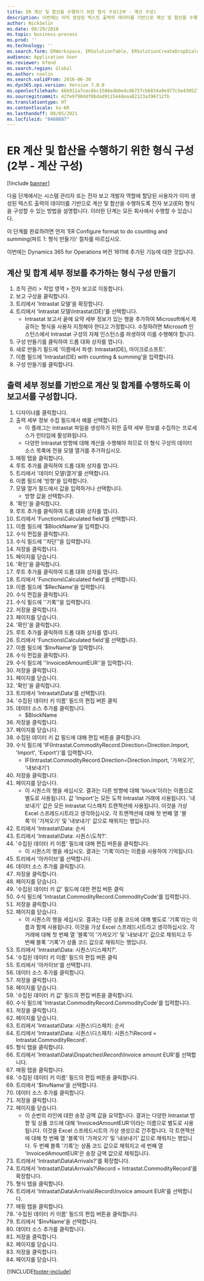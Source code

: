 ```yaml
---
title: ER 계산 및 합산을 수행하기 위한 형식 구성(2부 - 계산 구성)
description: 이번에는 이미 생성된 텍스트 출력의 데이터를 기반으로 계산 및 합산을 수행하도록 전자 보고 형식을 구성하는 방법에 대해 설명합니다. (2부)
author: NickSelin
ms.date: 08/29/2018
ms.topic: business-process
ms.prod: ''
ms.technology: ''
ms.search.form: ERWorkspace, ERSolutionTable, ERSolutionCreateDropDialog, EROperationDesigner, ERDataSourceAddDropDialog, ERExpressionDesignerFormula
audience: Application User
ms.reviewer: kfend
ms.search.region: Global
ms.author: nselin
ms.search.validFrom: 2016-06-30
ms.dyn365.ops.version: Version 7.0.0
ms.openlocfilehash: 66b911a7cec6bc1506edb0e4cd6757cb6834a9e977c5e43052725cfa58c1342e
ms.sourcegitcommit: 42fe9790ddf0bdad911544deaa82123a396712fb
ms.translationtype: HT
ms.contentlocale: ko-KR
ms.lasthandoff: 08/05/2021
ms.locfileid: "8460887"
---
```

# <a name="er-configure-format-to-do-counting-and-summing-part-2---configure-computations"></a>ER 계산 및 합산을 수행하기 위한 형식 구성(2부 - 계산 구성)

[!include [banner](../../includes/banner.md)]

다음 단계에서는 시스템 관리자 또는 전자 보고 개발자 역할에 할당된 사용자가 이미 생성된 텍스트 출력의 데이터를 기반으로 계산 및 합산을 수행하도록 전자 보고(ER) 형식을 구성할 수 있는 방법을 설명합니다. 이러한 단계는 모든 회사에서 수행할 수 있습니다.

이 단계를 완료하려면 먼저 'ER Configure format to do counting and summing(파트 1: 형식 만들기)' 절차를 따르십시오.

이번에는 Dynamics 365 for Operations 버전 1611에 추가된 기능에 대한 것입니다.


## <a name="create-a-format-configuration-to-add-counting-and-summing-details"></a>계산 및 합계 세부 정보를 추가하는 형식 구성 만들기
1. 조직 관리 > 작업 영역 > 전자 보고로 이동합니다.
2. 보고 구성을 클릭합니다.
3. 트리에서 'Intrastat 모델'을 확장합니다.
4. 트리에서 'Intrastat 모델\Intrastat(DE)'를 선택합니다.
    * Intrastat 보고서 끝에 요약 세부 정보가 있는 행을 추가하여 Microsoft에서 제공하는 형식을 사용자 지정해야 한다고 가정합니다. 수정하려면 Microsoft 인스턴스에서 Intrastat 구성의 자체 인스턴스를 파생하여 이를 수행해야 합니다.  
5. 구성 만들기를 클릭하여 드롭 대화 상자를 엽니다.
6. 새로 만들기 필드에 '이름에서 파생: Intrastat(DE), 마이크로소프트'.
7. 이름 필드에 'Intrastat(DE) with counting & summing'을 입력합니다.
8. 구성 만들기를 클릭합니다.

## <a name="configure-this-report-to-do-counting-and-summation-based-on-output-details"></a>출력 세부 정보를 기반으로 계산 및 합계를 수행하도록 이 보고서를 구성합니다.
1. 디자이너를 클릭합니다.
2. 출력 세부 정보 수집 필드에서 예를 선택합니다.
    * 이 플래그는 Intrastat 파일을 생성하기 위한 출력 세부 정보를 수집하는 프로세스가 런타임에 활성화됩니다.  
    * 다양한 Intrastat 방향에 대해 계산을 수행해야 하므로 이 형식 구성의 데이터 소스 목록에 전용 모델 열거를 추가하십시오.  
3. 매핑 탭을 클릭합니다.
4. 루트 추가를 클릭하여 드롭 대화 상자를 엽니다.
5. 트리에서 '데이터 모델\열거'를 선택합니다.
6. 이름 필드에 '방향'을 입력합니다.
7. 모델 열거 필드에서 값을 입력하거나 선택합니다.
    * 방향 값을 선택합니다.  
8. '확인'을 클릭합니다.
9. 루트 추가를 클릭하여 드롭 대화 상자를 엽니다.
10. 트리에서 'Functions\Calculated field'를 선택합니다.
11. 이름 필드에 '$BlockName'을 입력합니다.
12. 수식 편집을 클릭합니다.
13. 수식 필드에 ''차단''을 입력합니다.
14. 저장을 클릭합니다.
15. 페이지를 닫습니다.
16. '확인'을 클릭합니다.
17. 루트 추가를 클릭하여 드롭 대화 상자를 엽니다.
18. 트리에서 'Functions\Calculated field'를 선택합니다.
19. 이름 필드에 '$RecName'을 입력합니다.
20. 수식 편집을 클릭합니다.
21. 수식 필드에 ''기록''을 입력합니다.
22. 저장을 클릭합니다.
23. 페이지를 닫습니다.
24. '확인'을 클릭합니다.
25. 루트 추가를 클릭하여 드롭 대화 상자를 엽니다.
26. 트리에서 'Functions\Calculated field'를 선택합니다.
27. 이름 필드에 '$InvName'을 입력합니다.
28. 수식 편집을 클릭합니다.
29. 수식 필드에 ''InvoicedAmountEUR''을 입력합니다.
30. 저장을 클릭합니다.
31. 페이지를 닫습니다.
32. '확인'을 클릭합니다.
33. 트리에서 'Intrastat\Data'를 선택합니다.
34. '수집된 데이터 키 이름' 필드의 편집 버튼 클릭
35. 데이터 소스 추가를 클릭합니다.
    * $BlockName  
36. 저장을 클릭합니다.
37. 페이지를 닫습니다.
38. 수집된 데이터 키 값 필드에 대해 편집 버튼을 클릭합니다.
39. 수식 필드에 'IF(Intrastat.CommodityRecord.Direction=Direction.Import, 'Import', 'Export')'를 입력합니다.
    * IF(Intrastat.CommodityRecord.Direction=Direction.Import, '가져오기', '내보내기')  
40. 저장을 클릭합니다.
41. 페이지를 닫습니다.
    * 이 시퀀스의 행을 세십시오. 결과는 다른 방향에 대해 'block'이라는 이름으로 별도로 사용됩니다. 값 'Import'는 모든 도착 Intrastat 거래에 사용됩니다. '내보내기' 값은 모든 Intrastat 디스패치 트랜잭션에 사용됩니다. 이것을 가상 Excel 스프레드시트라고 생각하십시오. 각 트랜잭션에 대해 첫 번째 열 '블록'이 '가져오기' 및 '내보내기' 값으로 채워지는 행입니다.  
42. 트리에서 'Intrastat\Data: 순서
43. 트리에서 'Intrastat\Data: 시퀀스\도착?'.
44. '수집된 데이터 키 이름' 필드에 대해 편집 버튼을 클릭합니다.
    * 이 시퀀스의 행을 세십시오. 결과는 '기록'이라는 이름을 사용하여 기억됩니다.  
45. 트리에서 '아카이브'를 선택합니다.
46. 데이터 소스 추가를 클릭합니다.
47. 저장을 클릭합니다.
48. 페이지를 닫습니다.
49. '수집된 데이터 키 값' 필드에 대한 편집 버튼 클릭
50. 수식 필드에 'Intrastat.CommodityRecord.CommodityCode'를 입력합니다.
51. 저장을 클릭합니다.
52. 페이지를 닫습니다.
    * 이 시퀀스의 행을 세십시오. 결과는 다른 상품 코드에 대해 별도로 '기록'라는 이름과 함께 사용됩니다. 이것을 가상 Excel 스프레드시트라고 생각하십시오. 각 거래에 대해 첫 번째 열 '블록'이 '가져오기' 및 '내보내기' 값으로 채워지고 두 번째 블록 '기록'가 상품 코드 값으로 채워지는 행입니다.  
53. 트리에서 'Intrastat\Data: 시퀀스\디스패치?'.
54. '수집된 데이터 키 이름' 필드의 편집 버튼 클릭
55. 트리에서 '아카이브'를 선택합니다.
56. 데이터 소스 추가를 클릭합니다.
57. 저장을 클릭합니다.
58. 페이지를 닫습니다.
59. '수집된 데이터 키 값' 필드의 편집 버튼을 클릭합니다.
60. 수식 필드에 'Intrastat.CommodityRecord.CommodityCode'를 입력합니다.
61. 저장을 클릭합니다.
62. 페이지를 닫습니다.
63. 트리에서 'Intrastat\Data: 시퀀스\디스패치: 순서
64. 트리에서 'Intrastat\Data: 시퀀스\디스패치: 시퀀스?\Record = Intrastat.CommodityRecord'.
65. 형식 탭을 클릭합니다.
66. 트리에서 'Intrastat\Data\Dispatches\Record\Invoice amount EUR'를 선택합니다.
67. 매핑 탭을 클릭합니다.
68. '수집된 데이터 키 이름' 필드의 편집 버튼을 클릭합니다.
69. 트리에서 '$InvName'을 선택합니다.
70. 데이터 소스 추가를 클릭합니다.
71. 저장을 클릭합니다.
72. 페이지를 닫습니다.
    * 이 순번의 라인에 대한 송장 금액 값을 요약합니다. 결과는 다양한 Intrastat 방향 및 상품 코드에 대해 'InvoicedAmountEUR'이라는 이름으로 별도로 사용됩니다. 이것을 Excel 스프레드시트의 가상 생성으로 간주합니다. 각 트랜잭션에 대해 첫 번째 열 '블록'이 '가져오기' 및 '내보내기' 값으로 채워지는 행입니다. 두 번째 블록 '기록'는 상품 코드 값으로 채워지고 세 번째 열 'InvoicedAmountEUR'은 송장 금액 값으로 채워집니다.  
73. 트리에서 'Intrastat\Data\Arrivals?'를 확장합니다.
74. 트리에서 'Intrastat\Data\Arrivals?\Record = Intrastat.CommodityRecord'를 확장합니다.
75. 형식 탭을 클릭합니다.
76. 트리에서 'Intrastat\Data\Arrivals\Record\Invoice amount EUR'를 선택합니다.
77. 매핑 탭을 클릭합니다.
78. '수집된 데이터 키 이름' 필드의 편집 버튼을 클릭합니다.
79. 트리에서 '$InvName'을 선택합니다.
80. 데이터 소스 추가를 클릭합니다.
81. 저장을 클릭합니다.
82. 페이지를 닫습니다.
83. 저장을 클릭합니다.
84. 페이지를 닫습니다.



[!INCLUDE[footer-include](../../../../includes/footer-banner.md)]